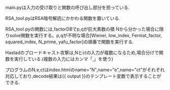 main.pyは入力の受け取りと関数の呼び出し部分を担っている.

RSA_tool.pyはRSA暗号解読にかかわる関数を置いている.

RSA_tool.pyの関数には,factorDBでp,qが巨大素数の積 Nから分かった場合に限りsolve関数を実行する。p,qが不明な場合[Wiener, low_index, Fermat_factor, squared_index, N_prime, yafu_factor]の順番で関数を実行する.

Hastadのブロードキャスト攻撃は,Nとctの入力が複数になるため,場合分けで関数を実行している.(複数の入力にはカンマ「,」を使う)

プログラムのN,e,ctはindex.htmlのname="N",name="e",name="ct"がそれぞれ対応しており,decode結果は{{ output }}のテンプレート変数で表示することができる.
